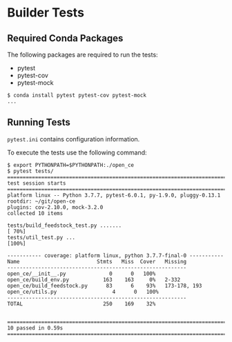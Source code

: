 # Builder Tests

## Required Conda Packages

The following packages are required to run the tests:

* pytest
* pytest-cov
* pytest-mock

```shell
$ conda install pytest pytest-cov pytest-mock
...
```

## Running Tests

`pytest.ini` contains configuration information.

To execute the tests use the following command:

```shell
$ export PYTHONPATH=$PYTHONPATH:./open_ce
$ pytest tests/
================================================================================ test session starts =================================================================================
platform linux -- Python 3.7.7, pytest-6.0.1, py-1.9.0, pluggy-0.13.1
rootdir: ~/git/open-ce
plugins: cov-2.10.0, mock-3.2.0
collected 10 items

tests/build_feedstock_test.py .......                                                                                                                                          [ 70%]
tests/util_test.py ...                                                                                                                                                         [100%]

----------- coverage: platform linux, python 3.7.7-final-0 -----------
Name                         Stmts   Miss  Cover   Missing
----------------------------------------------------------
open_ce/__init__.py              0      0   100%
open_ce/build_env.py           163    163     0%   2-332
open_ce/build_feedstock.py      83      6    93%   173-178, 193
open_ce/utils.py                  4      0   100%
----------------------------------------------------------
TOTAL                          250    169    32%


================================================================================= 10 passed in 0.59s =================================================================================
```
